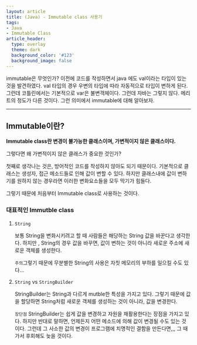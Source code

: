 ```yaml
---
layout: article
title: (Java) - Immutable class 사용기
tags:
- Java
- Immutable Class
article_header:
  type: overlay
  theme: dark
  background_color: '#123'
  background_image: false
---
```


immutable은 무엇인가? 이전에 코드를 작성하면서 java 에도 val이라는 타입이 있는 것을 발견하였다. val 타입의 경우 우변의 타입에 따라 자동적으로 타입이 변하게 된다. 그런데 코틀린에서는 기본적으로 var은 불변객체이다. 그런데 자바는 그렇지 않다. 메리트의 정도가 다른 것이다. 그런 의미에서 immutable에 대해 알아보자.

<!--more-->
---

## Immutable이란? 

**Immutable class란 변경이 불가능한 클래스이며, 가변적이지 않은 클래스이다.** 

그렇다면 왜 가변적이지 않은 클래스가 중요한 것인가? 

첫째로 생각나는 것은, 방어적인 코드를 작성하지 않아도 되기 때문이다. 기본적으로 클래스는 생성자, 접근 메소드들로 인해 값이 변할 수 있다. 하지만 클래스내에 값이 변하기를 원하지 않는 경우라면 이러한 변화요소들을 모두 막기가 힘들다. 

그렇기 때문에 처음부터 Immutable class로 사용하는 것이다. 



### 대표적인 Immutble class 

1. `String`

   보통 String을 변화시키려고 할 때 사람들은 해당하는 String 값을 바꾼다고 생각한다. 하지만 , String의 경우 값을 바꾸면, 값이 변하는 것이 아니라 새로운 주소에 새로운 객체를 생성한다. 

   `주의`그렇기 때문에 무분별한 String의 사용은 자칫 메모리의 부하를 일으킬 수도 있다... 

2. `String` vs `StringBuilder`

   StringBuilder는 String과 다르게 mutble한 특성을 가지고 있다. 그렇기 때문에 값을 할당하면 String처럼 새로운 객체를 생성하는 것이 아니라, 값을 변경한다. 

   `장단점` StringBuilder는 쉽게 값을 변경하고 자원을 재활용한다는 장점을 가지고 있다. 하지만 반대로 말하면, 언제든지 어떤 메소드에 의해 값이 변경될 수도 있는 것이다. 그런데 그 사소한 값의 변경이 프로그램에 치명적인 결함을 만든다면,,, 그 때가서 후회해도 늦을 것이다. 



